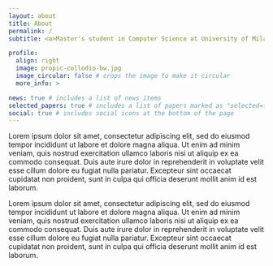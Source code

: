 ```yaml
---
layout: about
title: About
permalink: /
subtitle: <a>Master's student in Computer Science at University of Milano-Bicocca</a>.

profile:
  align: right 
  image: propic-collodio-bw.jpg
  image_circular: false # crops the image to make it circular
  more_info: >

news: true # includes a list of news items
selected_papers: true # includes a list of papers marked as "selected={true}"
social: true # includes social icons at the bottom of the page
---
```

Lorem ipsum dolor sit amet, consectetur adipiscing elit, sed do eiusmod tempor
incididunt ut labore et dolore magna aliqua. Ut enim ad minim veniam, quis
nostrud exercitation ullamco laboris nisi ut aliquip ex ea commodo consequat.
Duis aute irure dolor in reprehenderit in voluptate velit esse cillum dolore eu
fugiat nulla pariatur. Excepteur sint occaecat cupidatat non proident, sunt in
culpa qui officia deserunt mollit anim id est laborum.

Lorem ipsum dolor sit amet, consectetur adipiscing elit, sed do eiusmod tempor
incididunt ut labore et dolore magna aliqua. Ut enim ad minim veniam, quis
nostrud exercitation ullamco laboris nisi ut aliquip ex ea commodo consequat.
Duis aute irure dolor in reprehenderit in voluptate velit esse cillum dolore eu
fugiat nulla pariatur. Excepteur sint occaecat cupidatat non proident, sunt in
culpa qui officia deserunt mollit anim id est laborum.

<!-- As a second-year master's student in computer science, I have found myself
deeply interested in the research world in fields involving image and signal
processing while also enjoying the challenge of experimenting with novel deep
learning architectures. I am a detail-oriented and organized student who seeks
challenges and new solutions to complex problems. During my Bachelor's degree I
learned all the fundamentals of computer science while integrating them with my
background in electronics and embedded systems. -->

<!-- Write your biography here. Tell the world about yourself. Link to your favorite -->
<!-- [subreddit](http://reddit.com). You can put a picture in, too. The code is -->
<!-- already in, just name your picture `prof_pic.jpg` and put it in the `img/` -->
<!-- folder. -->

<!-- Put your address / P.O. box / other info right below your picture. You can also -->
<!-- disable any of these elements by editing `profile` property of the YAML header -->
<!-- of your `_pages/about.md`. Edit `_bibliography/papers.bib` and Jekyll will -->
<!-- render your [publications page](/al-folio/publications/) automatically. -->

<!-- Link to your social media connections, too. This theme is set up to use [Font -->
<!-- Awesome icons](https://fontawesome.com/) and -->
<!-- [Academicons](https://jpswalsh.github.io/academicons/), like the ones below. Add -->
<!-- your Facebook, Twitter, LinkedIn, Google Scholar, or just disable all of them. -->
